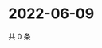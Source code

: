 # 2022-06-09

共 0 条

<!-- BEGIN WEIBO -->
<!-- 最后更新时间 Thu Jun 09 2022 06:12:10 GMT+0800 (China Standard Time) -->

<!-- END WEIBO -->
